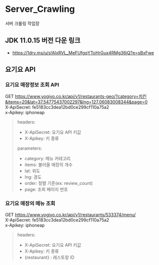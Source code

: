 # Server_Crawling
서버 크롤링 작업장

## JDK 11.0.15 버전 다운 링크
- https://1drv.ms/u/s!AlxRVL_MeFUfgqYToHrGux4RMg36jQ?e=sBxFwe

## 요기요 API
### 요기요 매장정보 조회 API
GET https://www.yogiyo.co.kr/api/v1/restaurants-geo/?category=치킨&items=20&lat=37.54775437002297&lng=127.06083008344&page=0  
X-ApiSecret: fe5183cc3dea12bd0ce299cf110a75a2  
x-Apikey: iphoneap  
> headers:  
> - X-ApiSecret: 요기요 API 키값
> - X-Apikey: 키 종류
> 
> parameters:  
> - category: 메뉴 카테고리  
> - items: 불러올 매장의 개수
> - lat: 위도
> - lng: 경도
> - order: 정렬 기준(ex: review_count)
> - page: 조회 페이지 번호

### 요기요 매장의 메뉴 조회  
GET https://www.yogiyo.co.kr/api/v1/restaurants/533374/menu/  
X-ApiSecret: fe5183cc3dea12bd0ce299cf110a75a2  
x-Apikey: iphoneap  
> headers:  
> - X-ApiSecret: 요기요 API 키값
> - X-Apikey: 키 종류  
> - {restaurant} : 레스토랑 ID
